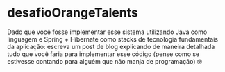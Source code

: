 # desafioOrangeTalents
Dado que você fosse implementar esse sistema utilizando Java como linguagem e Spring + Hibernate como stacks de tecnologia fundamentais da aplicação: escreva um post de blog explicando de maneira detalhada tudo que você faria para implementar esse código (pense como se estivesse contando para alguém que não manja de programação) 🤓
